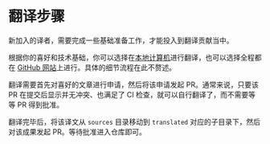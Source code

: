 # 翻译步骤

新加入的译者，需要完成一些基础准备工作，才能投入到翻译贡献当中。

根据你的喜好和技术基础，你可以选择在[本地计算机](translation_local.md)进行翻译，也可以选择全程都在 [GitHub 网站](translation_web.md)上进行。具体的细节流程在此不赘述。

翻译需要首先对喜好的文章进行申请，然后将该申请发起 PR。通常来说，只要该 PR 在提交后显示并无冲突、也满足了 CI 检查，就可以自行翻译了，而不需要等等 PR 得到批准。

翻译完毕后，将该译文从 `sources` 目录移动到 `translated` 对应的子目录下，然后对该成果发起 PR。等待批准进入仓库即可。
